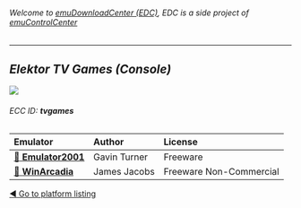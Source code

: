 ###### Welcome to [emuDownloadCenter (EDC)](https://github.com/PhoenixInteractiveNL/emuDownloadCenter/wiki/), EDC is a side project of [emuControlCenter](https://github.com/PhoenixInteractiveNL/emuControlCenter/wiki/)
***
## _Elektor TV Games (Console)_
![](https://raw.githubusercontent.com/wiki/PhoenixInteractiveNL/emuDownloadCenter/images_platform/ecc_tvgames_teaser.png)
###### ECC ID: **tvgames**

| Emulator   | Author      | License     |
|:-----------|:------------|:------------|
| [:file_folder: **Emulator2001**](https://github.com/PhoenixInteractiveNL/emuDownloadCenter/wiki/Emulator-emu2001#menu) | Gavin Turner | Freeware |
| [:file_folder: **WinArcadia**](https://github.com/PhoenixInteractiveNL/emuDownloadCenter/wiki/Emulator-winarcadia#menu) | James Jacobs | Freeware Non-Commercial |

[:arrow_backward: Go to platform listing](https://github.com/PhoenixInteractiveNL/emuDownloadCenter/wiki/EDC-Platform-List)
